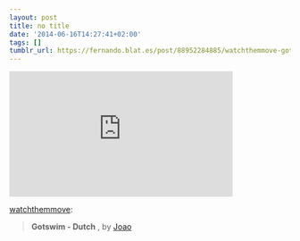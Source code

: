 ```yaml
---
layout: post
title: no title
date: '2014-06-16T14:27:41+02:00'
tags: []
tumblr_url: https://fernando.blat.es/post/88952284885/watchthemmove-gotswim-dutch-by-joao
---
```

<iframe src="https://player.vimeo.com/video/90649206?title=0&amp;byline=0&amp;portrait=0&amp;app_id=122963" width="400" height="225" frameborder="0" allow="autoplay; fullscreen" allowfullscreen title="Gotswim - Dutch"></iframe>  

[watchthemmove](http://watchthemmove.tumblr.com/post/81669625244/gotswim-dutch-by-joao):

> **Gotswim - Dutch** , by [Joao](https://vimeo.com/joaomcoutinho)
